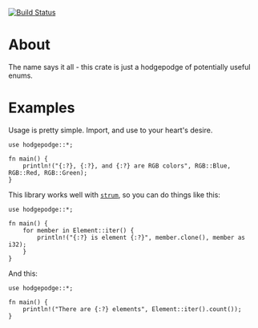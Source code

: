 [![Build Status](https://travis-ci.org/cmccomb/hodgepodge.svg?branch=master)](https://travis-ci.org/cmccomb/hodgepodge)

# About
The name says it all - this crate is just a hodgepodge of potentially useful enums.

# Examples
Usage is pretty simple. Import, and use to your heart's desire.
```
use hodgepodge::*;

fn main() {
    println!("{:?}, {:?}, and {:?} are RGB colors", RGB::Blue, RGB::Red, RGB::Green);
}
```
This library works well with [`strum`](https://crates.io/crates/strum), so you can do things like this:
```
use hodgepodge::*;

fn main() {
    for member in Element::iter() {
        println!("{:?} is element {:?}", member.clone(), member as i32);
    }
}
```
And this:
```
use hodgepodge::*;

fn main() {
    println!("There are {:?} elements", Element::iter().count());
}
```